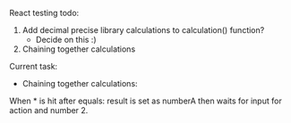 React testing todo:


1. Add decimal precise library calculations to calculation() function?
    - Decide on this :)
2. Chaining together calculations

Current task:
- Chaining together calculations:


When * is hit after equals:
    result is set as numberA then waits for input for action and number 2.

    